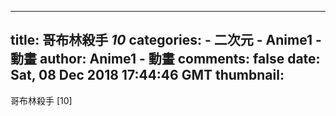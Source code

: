 
---
title: 哥布林殺手 _10_
categories: 
    - 二次元
    - Anime1 - 動畫
author: Anime1 - 動畫
comments: false
date: Sat, 08 Dec 2018 17:44:46 GMT
thumbnail: 
---

<div>   
哥布林殺手 [10]  
</div>
            